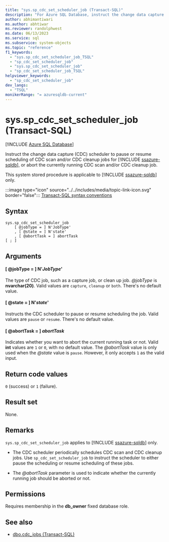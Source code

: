 ```yaml
---
title: "sys.sp_cdc_set_scheduler_job (Transact-SQL)"
description: "For Azure SQL Database, instruct the change data capture (CDC) scheduler to pause or resume scheduling of CDC scan and/or CDC cleanup jobs."
author: abhimantiwari
ms.author: abhtiwar
ms.reviewer: randolphwest
ms.date: 06/13/2023
ms.service: sql
ms.subservice: system-objects
ms.topic: "reference"
f1_keywords:
  - "sys.sp_cdc_set_scheduler_job_TSQL"
  - "sp_cdc_set_scheduler_job"
  - "sys.sp_cdc_set_scheduler_job"
  - "sp_cdc_set_scheduler_job_TSQL"
helpviewer_keywords:
  - "sp_cdc_set_scheduler_job"
dev_langs:
  - "TSQL"
monikerRange: "= azuresqldb-current"
---
```

# sys.sp_cdc_set_scheduler_job (Transact-SQL)

[!INCLUDE [Azure SQL Database](../../includes/applies-to-version/asdb.md)]

Instruct the change data capture (CDC) scheduler to pause or resume scheduling of CDC scan and/or CDC cleanup jobs for [!INCLUDE [ssazure-sqldb](../../includes/ssazure-sqldb.md)], or abort the currently running CDC scan and/or CDC cleanup job.

This system stored procedure is applicable to [!INCLUDE [ssazure-sqldb](../../includes/ssazure-sqldb.md)] only.

:::image type="icon" source="../../includes/media/topic-link-icon.svg" border="false"::: [Transact-SQL syntax conventions](../../t-sql/language-elements/transact-sql-syntax-conventions-transact-sql.md)

## Syntax

```syntaxsql
sys.sp_cdc_set_scheduler_job
    [ @jobType = ] N'JobType'
    , [ @state = ] N'state'
    , [ @abortTask = ] abortTask
[ ; ]
```

## Arguments

#### [ @jobType = ] N'*JobType*'

The type of CDC job, such as a capture job, or clean up job. *@jobType* is **nvarchar(20)**. Valid values are `capture`, `cleanup` or `both`. There's no default value.

#### [ @state = ] N'*state*'

Instructs the CDC scheduler to pause or resume scheduling the job. Valid values are `pause` or `resume`. There's no default value.

#### [ @abortTask = ] *abortTask*

Indicates whether you want to abort the current running task or not. Valid **int** values are `1` or `0`, with no default value. The *@abortTask* value is only used when the *@state* value is `pause`. However, it only accepts `1` as the valid input.

## Return code values

`0` (success) or `1` (failure).

## Result set

None.

## Remarks

`sys.sp_cdc_set_scheduler_job` applies to [!INCLUDE [ssazure-sqldb](../../includes/ssazure-sqldb.md)] only.

- The CDC scheduler periodically schedules CDC scan and CDC cleanup jobs. Use `sp_cdc_set_scheduler_job` to instruct the scheduler to either pause the scheduling or resume scheduling of these jobs.

- The *@abortTask* parameter is used to indicate whether the currently running job should be aborted or not.

## Permissions

Requires membership in the **db_owner** fixed database role.

## See also

- [dbo.cdc_jobs (Transact-SQL)](../system-tables/dbo-cdc-jobs-transact-sql.md)
